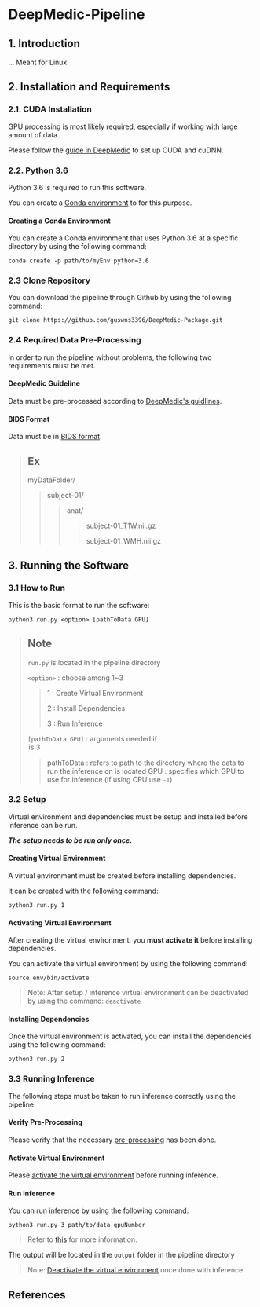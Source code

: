 # DeepMedic-Pipeline

## 1. Introduction
...
Meant for Linux

## 2. Installation and Requirements

### 2.1. CUDA Installation

GPU processing is most likely required, especially if working with large amount of data.

Please follow the [guide in DeepMedic](https://github.com/deepmedic/deepmedic/blob/master/documentation/README.md#13-gpu-processing) to set up CUDA and cuDNN.

### 2.2. Python 3.6

Python 3.6 is required to run this software.

You can create a [Conda environment](https://docs.conda.io/en/latest/) to for this purpose.

#### Creating a Conda Environment

You can create a Conda environment that uses Python 3.6 at a specific directory by using the following command:

`conda create -p path/to/myEnv python=3.6`

### 2.3 Clone Repository

You can download the pipeline through Github by using the following command:

`git clone https://github.com/guswns3396/DeepMedic-Package.git`

### 2.4 Required Data Pre-Processing

In order to run the pipeline without problems, the following two requirements must be met.

#### DeepMedic Guideline

Data must be pre-processed according to [DeepMedic's guidlines](https://github.com/deepmedic/deepmedic/blob/master/documentation/README.md#14-required-data-pre-processing).

#### BIDS Format

Data must be in [BIDS format](https://bids.neuroimaging.io/).

> Ex
> ---
> myDataFolder/
>> subject-01/
>>> anat/
>>>> subject-01_T1W.nii.gz
>>>>
>>>> subject-01_WMH.nii.gz

## 3. Running the Software

### 3.1 How to Run

This is the basic format to run the software:

`python3 run.py <option> [pathToData GPU]`

> Note
> ---
> `run.py` is located in the pipeline directory
>
> `<option>` : choose among 1~3
>> 1 : Create Virtual Environment
>>
>> 2 : Install Dependencies
>>
>> 3 : Run Inference
>
> `[pathToData GPU]` : arguments needed if <option> is `3`
>> pathToData : refers to path to the directory where the data to run the inference on is located
>> GPU : specifies which GPU to use for inference (if using CPU use `-1`)

### 3.2 Setup

Virtual environment and dependencies must be setup and installed before inference can be run.

_**The setup needs to be run only once.**_

#### Creating Virtual Environment

A virtual environment must be created before installing dependencies.

It can be created with the following command:

`python3 run.py 1`

#### Activating Virtual Environment

After creating the virtual environment, you **must activate it** before installing dependencies.

You can activate the virtual environment by using the following command:

`source env/bin/activate`

> Note: After setup / inference virtual environment can be deactivated by using the command: `deactivate`

#### Installing Dependencies

Once the virtual environment is activated, you can install the dependencies using the following command:

`python3 run.py 2`

### 3.3 Running Inference

The following steps must be taken to run inference correctly using the pipeline.

#### Verify Pre-Processing

Please verify that the necessary [pre-processing](#24-required-pre-processing) has been done.

#### Activate Virtual Environment

Please [activate the virtual environment](#activating-virtual-environment) before running inference.

#### Run Inference

You can run inference by using the following command:

`python3 run.py 3 path/to/data gpuNumber`

> Refer to [this](#31-how-to-run) for more information.

The output will be located in the `output` folder in the pipeline directory

> Note: [Deactivate the virtual environment](#activating-virtual-environment) once done with inference.

## References